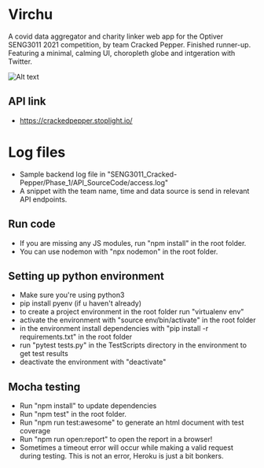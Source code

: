 # Virchu

A covid data aggregator and charity linker web app for the Optiver SENG3011 2021 competition, by team Cracked Pepper. Finished runner-up.
Featuring a minimal, calming UI, choropleth globe and intgeration with Twitter.

![Alt text](./screenshots/ss1.jpg?raw=true "Landing Globe")

## API link

- https://crackedpepper.stoplight.io/


# Log files

- Sample backend log file in "SENG3011_Cracked-Pepper/Phase_1/API_SourceCode/access.log"
- A snippet with the team name, time and data source is send in relevant API endpoints.


## Run code
- If you are missing any JS modules, run "npm install" in the root folder.
- You can use nodemon with "npx nodemon" in the root folder.

## Setting up python environment
- Make sure you're using python3
- pip install pyenv (if u haven't already)
- to create a project environment in the root folder run "virtualenv env"
- activate the environment with "source env/bin/activate" in the root folder
- in the environment install dependencies with "pip install -r requirements.txt" in the root folder
- run "pytest tests.py" in the TestScripts directory in the environment to get test results
- deactivate the environment with "deactivate"

## Mocha testing
- Run "npm install" to update dependencies
- Run "npm test" in the root folder.
- Run "npm run test:awesome" to generate an html document with test coverage
- Run "npm run open:report" to open the report in a browser!
- Sometimes a timeout error will occur while making a valid request during testing. This is not an error, Heroku is just a bit bonkers.
